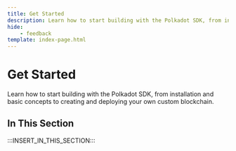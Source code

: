```yaml
---
title: Get Started
description: Learn how to start building with the Polkadot SDK, from installation and basic concepts to creating and deploying your own custom blockchain.
hide: 
    - feedback
template: index-page.html
---
```


# Get Started

Learn how to start building with the Polkadot SDK, from installation and basic concepts to creating and deploying your own custom blockchain.

## In This Section

:::INSERT_IN_THIS_SECTION:::